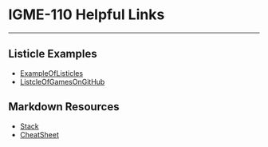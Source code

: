 # IGME-110 Helpful Links
---
## Listicle Examples
- [ExampleOfListicles](https://github.com/public-api-lists/public-api-lists)
- [ListcleOfGamesOnGitHub](https://github.com/leereilly/games)
## Markdown Resources
- [Stack](https://stackedit.io/app#)
- [CheatSheet](https://www.markdownguide.org/cheat-sheet/)
